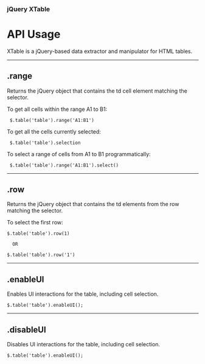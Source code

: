 <link href="http://kevinburke.bitbucket.org/markdowncss/markdown.css" rel="stylesheet"></link>

### jQuery XTable
# API Usage


XTable is a jQuery-based data extractor and manipulator for HTML tables.

---

## .range

Returns the jQuery object that contains the td cell element matching the selector.

To get all cells within the range A1 to B1:

     $.table('table').range('A1:B1')


To get all the cells currently selected:

     $.table('table').selection


To select a range of cells from A1 to B1 programmatically:

     $.table('table').range('A1:B1').select()

---

## .row

Returns the jQuery object that contains the td elements from the row matching the selector.


To select the first row:

    $.table('table').row(1)

      OR

    $.table('table').row('1')

---

## .enableUI

Enables UI interactions for the table, including cell selection.

    $.table('table').enableUI();

---

## .disableUI

Disables UI interactions for the table, including cell selection.

    $.table('table').enableUI();
